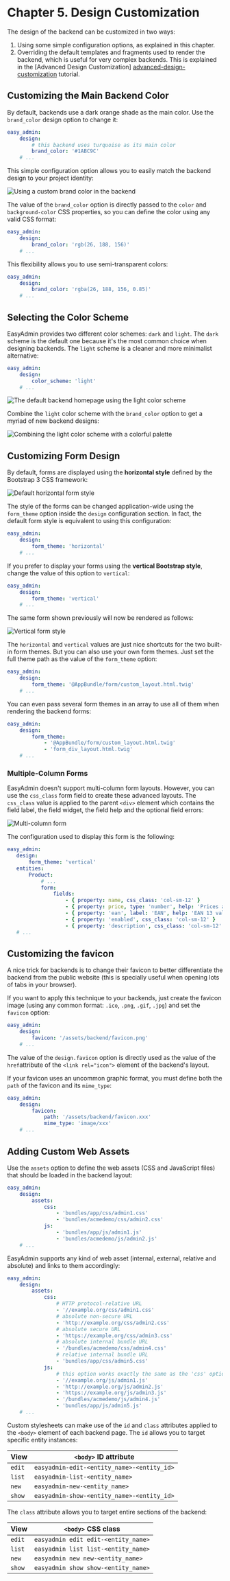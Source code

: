 Chapter 5. Design Customization
===============================

The design of the backend can be customized in two ways:

  1. Using some simple configuration options, as explained in this chapter.
  2. Overriding the default templates and fragments used to render the backend,
    which is useful for very complex backends. This is explained in the
    [Advanced Design Customization] [advanced-design-customization] tutorial.

Customizing the Main Backend Color
----------------------------------

By default, backends use a dark orange shade as the main color. Use the
`brand_color` design option to change it:

```yaml
easy_admin:
    design:
        # this backend uses turquoise as its main color
        brand_color: '#1ABC9C'
    # ...
```

This simple configuration option allows you to easily match the backend design
to your project identity:

![Using a custom brand color in the backend](../images/easyadmin-design-brand-color.png)

The value of the `brand_color` option is directly passed to the `color` and
`background-color` CSS properties, so you can define the color using any valid
CSS format:

```yaml
easy_admin:
    design:
        brand_color: 'rgb(26, 188, 156)'
    # ...
```

This flexibility allows you to use semi-transparent colors:

```yaml
easy_admin:
    design:
        brand_color: 'rgba(26, 188, 156, 0.85)'
    # ...
```

Selecting the Color Scheme
--------------------------

EasyAdmin provides two different color schemes: `dark` and `light`. The `dark`
scheme is the default one because it's the most common choice when designing
backends. The `light` scheme is a cleaner and more minimalist alternative:

```yaml
easy_admin:
    design:
        color_scheme: 'light'
    # ...
```

![The default backend homepage using the light color scheme](../images/easyadmin-design-color-scheme-light.png)

Combine the `light` color scheme with the `brand_color` option to get a myriad
of new backend designs:

![Combining the light color scheme with a colorful palette](../images/easyadmin-design-brand-color-light-theme.png)

Customizing Form Design
-----------------------

By default, forms are displayed using the **horizontal style** defined by the
Bootstrap 3 CSS framework:

![Default horizontal form style](../images/easyadmin-form-horizontal.png)

The style of the forms can be changed application-wide using the `form_theme`
option inside the `design` configuration section. In fact, the default form
style is equivalent to using this configuration:

```yaml
easy_admin:
    design:
        form_theme: 'horizontal'
    # ...
```

If you prefer to display your forms using the **vertical Bootstrap style**,
change the value of this option to `vertical`:

```yaml
easy_admin:
    design:
        form_theme: 'vertical'
    # ...
```

The same form shown previously will now be rendered as follows:

![Vertical form style](../images/easyadmin-form-vertical.png)

The `horizontal` and `vertical` values are just nice shortcuts for the two
built-in form themes. But you can also use your own form themes. Just set the
full theme path as the value of the `form_theme` option:

```yaml
easy_admin:
    design:
        form_theme: '@AppBundle/form/custom_layout.html.twig'
    # ...
```

You can even pass several form themes in an array to use all of them when
rendering the backend forms:

```yaml
easy_admin:
    design:
        form_theme:
            - '@AppBundle/form/custom_layout.html.twig'
            - 'form_div_layout.html.twig'
    # ...
```

### Multiple-Column Forms

EasyAdmin doesn't support multi-column form layouts. However, you can use the
`css_class` form field to create these advanced layouts. The `css_class` value
is applied to the parent `<div>` element which contains the field label, the
field widget, the field help and the optional field errors:

![Multi-column form](../images/easyadmin-form-multi-column.png)

The configuration used to display this form is the following:

 ```yaml
easy_admin:
    design:
        form_theme: 'vertical'
    entities:
        Product:
            # ...
            form:
                fields:
                    - { property: name, css_class: 'col-sm-12' }
                    - { property: price, type: 'number', help: 'Prices are always in euros', css_class: 'col-sm-6' }
                    - { property: 'ean', label: 'EAN', help: 'EAN 13 valid code. Leave empty if unknown.', css_class: 'col-sm-6' }
                    - { property: 'enabled', css_class: 'col-sm-12' }
                    - { property: 'description', css_class: 'col-sm-12' }
    # ...
```

Customizing the favicon
-----------------------

A nice trick for backends is to change their favicon to better differentiate
the backend from the public website (this is specially useful when opening lots
of tabs in your browser).

If you want to apply this technique to your backends, just create the favicon
image (using any common format: `.ico`, `.png`, `.gif`, `.jpg`) and set the
`favicon` option:

```yaml
easy_admin:
    design:
        favicon: '/assets/backend/favicon.png'
    # ...
```

The value of the `design.favicon` option is directly used as the value of the
`href`attribute of the `<link rel="icon">` element of the backend's layout.

If your favicon uses an uncommon graphic format, you must define both the `path`
of the favicon and its `mime_type`:

```yaml
easy_admin:
    design:
        favicon:
            path: '/assets/backend/favicon.xxx'
            mime_type: 'image/xxx'
    # ...
```

Adding Custom Web Assets
------------------------

Use the `assets` option to define the web assets (CSS and JavaScript files)
that should be loaded in the backend layout:

```yaml
easy_admin:
    design:
        assets:
            css:
                - 'bundles/app/css/admin1.css'
                - 'bundles/acmedemo/css/admin2.css'
            js:
                - 'bundles/app/js/admin1.js'
                - 'bundles/acmedemo/js/admin2.js'
    # ...
```

EasyAdmin supports any kind of web asset (internal, external, relative and
absolute) and links to them accordingly:

```yaml
easy_admin:
    design:
        assets:
            css:
                # HTTP protocol-relative URL
                - '//example.org/css/admin1.css'
                # absolute non-secure URL
                - 'http://example.org/css/admin2.css'
                # absolute secure URL
                - 'https://example.org/css/admin3.css'
                # absolute internal bundle URL
                - '/bundles/acmedemo/css/admin4.css'
                # relative internal bundle URL
                - 'bundles/app/css/admin5.css'
            js:
                # this option works exactly the same as the 'css' option
                - '//example.org/js/admin1.js'
                - 'http://example.org/js/admin2.js'
                - 'https://example.org/js/admin3.js'
                - '/bundles/acmedemo/js/admin4.js'
                - 'bundles/app/js/admin5.js'
    # ...
```

Custom stylesheets can make use of the `id` and `class` attributes applied to
the `<body>` element of each backend page. The `id` allows you to target
specific entity instances:

| View   | `<body>` ID attribute
| ------ | --------------------------------------------------------------------
| `edit` | `easyadmin-edit-<entity_name>-<entity_id>`
| `list` | `easyadmin-list-<entity_name>`
| `new`  | `easyadmin-new-<entity_name>`
| `show` | `easyadmin-show-<entity_name>-<entity_id>`

The `class` attribute allows you to target entire sections of the backend:

| View   | `<body>` CSS class
| ------ | --------------------------------------------------------------------
| `edit` | `easyadmin edit edit-<entity_name>`
| `list` | `easyadmin list list-<entity_name>`
| `new`  | `easyadmin new new-<entity_name>`
| `show` | `easyadmin show show-<entity_name>`

[advanced-design-customization]: ../tutorials/advanced-design-customization.md
